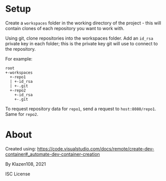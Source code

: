 # Setup

Create a `workspaces` folder in the working directory of the project - this will contain clones of each repository you want to work with.

Using git, clone repositories into the workspaces folder. Add an `id_rsa` private key in each folder; this is the private key git will use to connect to the repository.

For example:
```
root
+-workspaces
  +-repo1
  | +-id_rsa
  | +-.git
  +-repo2
    +-id_rsa
    +-.git
```

To request repository data for `repo1`, send a request to `host:8080/repo1`. Same for `repo2`.

# About

Created using:
https://code.visualstudio.com/docs/remote/create-dev-container#_automate-dev-container-creation

By Klazen108, 2021

ISC License